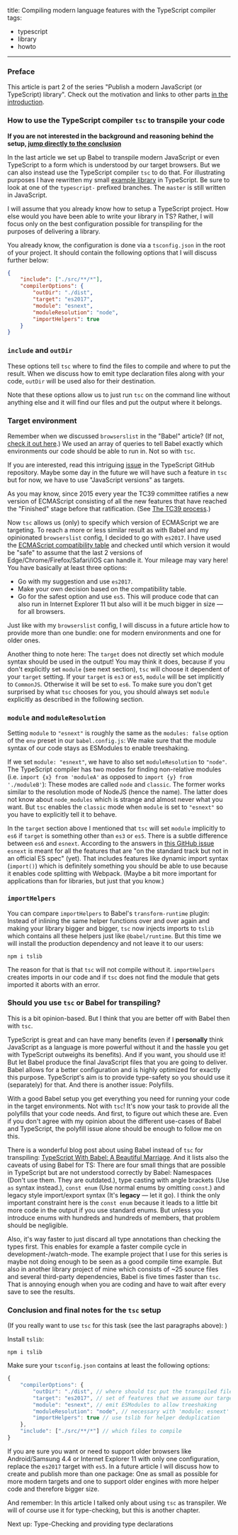 title: Compiling modern language features with the TypeScript compiler
tags:
  - typescript
  - library
  - howto
---

### Preface

This article is part 2 of the series "Publish a modern JavaScript (or TypeScript) library". Check out the motivation and links to other parts [in the introduction](http://tobias-barth.net/blog/2019/07/Publish-a-modern-JavaScript-or-TypeScript-library/).

### How to use the TypeScript compiler `tsc` to transpile your code

**If you are not interested in the background and reasoning behind the setup, [jump directly to the conclusion](#cmlfwttc-conclusion)**

In the last article we set up Babel to transpile modern JavaScript or even TypeScript to a form which is understood by our target browsers. But we can also instead use the TypeScript compiler `tsc` to do that. For illustrating purposes I have rewritten my small [example library](https://github.com/4nduril/library-starter/tree/typescript-babel) in TypeScript. Be sure to look at one of the `typescript-` prefixed branches. The `master` is still written in JavaScript.

I will assume that you already know how to setup a TypeScript project. How else would you have been able to write your library in TS? Rather, I will focus only on the best configuration possible for transpiling for the purposes of delivering a library.

You already know, the configuration is done via a `tsconfig.json` in the root of your project. It should contain the following options that I will discuss further below:

```json
{
	"include": ["./src/**/*"],
	"compilerOptions": {
		"outDir": "./dist",
		"target": "es2017",
		"module": "esnext",
		"moduleResolution": "node",
		"importHelpers": true
	}
}
```

### `include` and `outDir`

These options tell `tsc` where to find the files to compile and where to put the result. When we discuss how to emit type declaration files along with your code, `outDir` will be used also for their destination. 

Note that these options allow us to just run `tsc` on the command line without anything else and it will find our files and put the output where it belongs.

### Target environment

Remember when we discussed `browserslist` in the "Babel" article? (If not, [check it out here](http://tobias-barth.net/blog/2019/07/Transpile-modern-language-features-with-Babel/).) We used an array of queries to tell Babel exactly which environments our code should be able to run in. Not so with `tsc`.

If you are interested, read this intriguing [issue](https://github.com/Microsoft/TypeScript/issues/19183) in the TypeScript GitHub repository. Maybe some day in the future we will have such a feature in `tsc` but for now, we have to use "JavaScript versions" as targets.

As you may know, since 2015 every year the TC39 committee ratifies a new version of ECMAScript consisting of all the new features that have reached the "Finished" stage before that ratification. (See [The TC39 process](https://tc39.es/process-document/).)

Now `tsc` allows us (only) to specify which version of ECMAScript we are targeting. To reach a more or less similar result as with Babel and my opinionated `browserslist` config, I decided to go with `es2017`. I have used the [ECMAScript compatibility table](https://kangax.github.io/compat-table/es2016plus/) and checked until which version it would be "safe" to assume that the last 2 versions of Edge/Chrome/Firefox/Safari/iOS can handle it. Your mileage may vary here! You have basically at least three options:

- Go with my suggestion and use `es2017`.
- Make your own decision based on the compatibility table.
- Go for the safest option and use `es5`. This will produce code that can also run in Internet Explorer 11 but also will it be much bigger in size — for all browsers.

Just like with my `browserslist` config, I will discuss in a future article how to provide more than one bundle: one for modern environments and one for older ones.

Another thing to note here: The `target` does not directly set which module syntax should be used in the output! You may think it does, because if you don't explicitly set `module` (see next section), `tsc` will choose it dependent of your `target` setting. If your `target` is `es3` or `es5`, `module` will be set implicitly to `CommonJS`. Otherwise it will be set to `es6`. To make sure you don't get surprised by what `tsc` chooses for you, you should always set `module` explicitly as described in the following section.

### `module` and `moduleResolution`

Setting `module` to `"esnext"` is roughly the same as the `modules: false` option of the `env` preset in our `babel.config.js`: We make sure that the module syntax of our code stays as ESModules to enable treeshaking.

If we set `module: "esnext"`, we have to also set `moduleResolution` to `"node"`. The TypeScript compiler has two modes for finding non-relative modules (i.e. `import {x} from 'moduleA'` as opposed to `import {y} from './moduleB'`): These modes are called `node` and `classic`. The former works similar to the resolution mode of NodeJS (hence the name). The latter does not know about `node_modules` which is strange and almost never what you want. But `tsc` enables the `classic` mode when `module` is set to `"esnext"` so you have to explicitly tell it to behave.

In the `target` section above I mentioned that `tsc` will set `module` implicitly to `es6` if `target` is something other than `es3` or `es5`. There is a subtle difference between `es6` and `esnext`. According to the answers in [this GitHub issue](https://github.com/Microsoft/TypeScript/issues/24082) `esnext` is meant for all the features that are "on the standard track but not in an official ES spec" (yet). That includes features like dynamic import syntax (`import()`) which is definitely something you should be able to use because it enables code splitting with Webpack. (Maybe a bit more important for applications than for libraries, but just that you know.)

### `importHelpers`

You can compare `importHelpers` to Babel's `transform-runtime` plugin: Instead of inlining the same helper functions over and over again and making your library bigger and bigger, `tsc` now injects imports to `tslib` which contains all these helpers just like `@babel/runtime`. But this time we will install the production dependency and not leave it to our users:

`npm i tslib`

The reason for that is that `tsc` will not compile without it. `importHelpers` creates imports in our code and if `tsc` does not find the module that gets imported it aborts with an error.

### Should you use `tsc` or Babel for transpiling?

This is a bit opinion-based. But I think that you are better off with Babel then with `tsc`.

TypeScript is great and can have many benefits (even if I **personally** think JavaScript as a language is more powerful without it and the hassle you get with TypeScript outweighs its benefits). And if you want, you should use it! But let Babel produce the final JavaScript files that you are going to deliver. Babel allows for a better configuration and is highly optimized for exactly this purpose. TypeScript's aim is to provide type-safety so you should use it (separately) for that. And there is another issue: Polyfills.

With a good Babel setup you get everything you need for running your code in the target environments. Not with `tsc`! It's now your task to provide all the polyfills that your code needs. And first, to figure out which these are. Even if you don't agree with my opinion about the different use-cases of Babel and TypeScript, the polyfill issue alone should be enough to follow me on this.

There is a wonderful blog post about using Babel instead of `tsc` for transpiling: [TypeScript With Babel: A Beautiful Marriage](https://iamturns.com/typescript-babel/). And it lists also the caveats of using Babel for TS: There are four small things that are possible in TypeScript but are not understood correctly by Babel: Namespaces (Don't use them. They are outdated.), type casting with angle brackets (Use `as` syntax instead.), `const enum` (Use normal enums by omitting `const`.) and legacy style import/export syntax (It's **legacy** — let it go). I think the only important constraint here is the `const enum` because it leads to a little bit more code in the output if you use standard enums. But unless you introduce enums with hundreds and hundreds of members, that problem should be negligible.

Also, it's way faster to just discard all type annotations than checking the types first. This enables for example a faster compile cycle in development-/watch-mode. The example project that I use for this series is maybe not doing enough to be seen as a good compile time example. But also in another library project of mine which consists of ~25 source files and several third-party dependencies, Babel is five times faster than `tsc`. That is annoying enough when you are coding and have to wait after every save to see the results.

### <a name="cmlfwttc-conclusion"></a>Conclusion and final notes for the `tsc` setup

(If you really want to use `tsc` for this task (see the last paragraphs above): )

Install `tslib`:

`npm i tslib`

Make sure your `tsconfig.json` contains at least the following options:

```javascript
{
	"compilerOptions": {
		"outDir": "./dist", // where should tsc put the transpiled files
		"target": "es2017", // set of features that we assume our targets can handle themselves
		"module": "esnext", // emit ESModules to allow treeshaking
		"moduleResolution": "node", // necessary with 'module: esnext'
		"importHelpers": true // use tslib for helper deduplication
	},
	"include": ["./src/**/*"] // which files to compile
}
```

If you are sure you want or need to support older browsers like Android/Samsung 4.4 or Internet Explorer 11 with only one configuration, replace the `es2017` target with `es5`. In a future article I will discuss how to create and publish more than one package: One as small as possible for more modern targets and one to support older engines with more helper code and therefore bigger size.

And remember: In this article I talked only about using `tsc` as transpiler. We will of course use it for type-checking, but this is another chapter.

Next up: Type-Checking and providing type declarations
